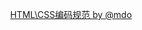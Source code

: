 
<p align="center">
<a style=text-align: center target='_blank' href = 'http://codeguide.bootcss.com/'>HTML\CSS编码规范 by @mdo</a>
</p>
